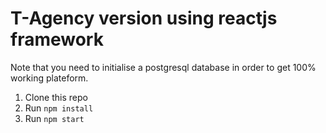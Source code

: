 # T-Agency version using reactjs framework

 Note that you need to initialise a postgresql database
 in order to get 100% working plateform.

1. Clone this repo
2. Run `npm install`
3. Run `npm start`
